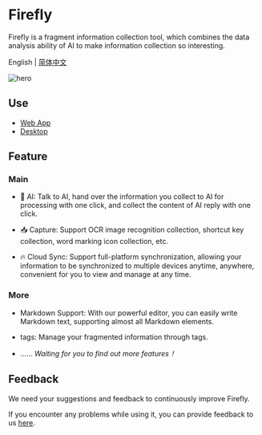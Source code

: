 # Firefly

Firefly is a fragment information collection tool, which combines the data analysis ability of AI to make information collection so interesting.

English | [简体中文](./README-zh_CN.md)

![hero](https://firefly.best/images/hero.png)

## Use

- [Web App](https://firefly.best)
- [Desktop](https://github.com/chenyueban/firefly/releases)

## Feature

### Main

- 🤖 AI: Talk to AI, hand over the information you collect to AI for processing with one click, and collect the content of AI reply with one click.

- 📥 Capture: Support OCR image recognition collection, shortcut key collection, word marking icon collection, etc.

- 🔥 Cloud Sync: Support full-platform synchronization, allowing your information to be synchronized to multiple devices anytime, anywhere, convenient for you to view and manage at any time.

### More

- Markdown Support: With our powerful editor, you can easily write Markdown text, supporting almost all Markdown elements.

- tags: Manage your fragmented information through tags.

- ...... _Waiting for you to find out more features！_

## Feedback

We need your suggestions and feedback to continuously improve Firefly.

If you encounter any problems while using it, you can provide feedback to us [here](https://discord.gg/qxqNEGyH3k).

